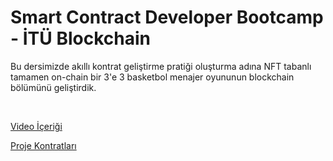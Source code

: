 # Smart Contract Developer Bootcamp - İTÜ Blockchain

Bu dersimizde akıllı kontrat geliştirme pratiği oluşturma adına NFT tabanlı tamamen on-chain bir 3'e 3 basketbol menajer oyununun blockchain bölümünü geliştirdik.

<br/>

[Video İçeriği](https://youtu.be/DtnFYq_sxvU)

[Proje Kontratları](./contracts)
